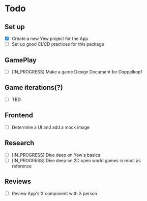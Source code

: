 # Todo

## Set up

- [x] Create a new Yew project for the App
- [ ] Set up good CI/CD practices for this package

## GamePlay

- [ ] [IN_PROGRESS] Make a game Design Document for Doppelkopf

## Game iterations(?)

- [ ] TBD

## Frontend

- [ ] Determine a UI and add a mock image

## Research

- [ ] [IN_PROGRESS] Dive deep on Yew's basics
- [ ] [IN_PROGRESS] Dive deep on 2D open world games in react as reference

## Reviews

- [ ] Review App's X component with X person
